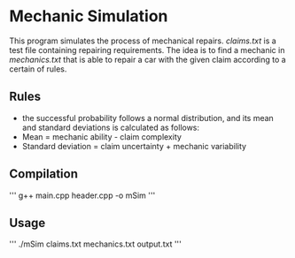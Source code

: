 # Mechanic Simulation

This program simulates the process of mechanical repairs.
*claims.txt* is a test file containing repairing requirements. The idea is to find a mechanic in *mechanics.txt* that is able to repair a car with the given claim according to a certain of rules.

## Rules

- the successful probability follows a normal distribution, and its mean and standard deviations is
calculated as follows:
- Mean = mechanic ability - claim complexity
- Standard deviation = claim uncertainty + mechanic variability

## Compilation
'''
g++ main.cpp header.cpp -o mSim
'''

## Usage 
'''
./mSim claims.txt mechanics.txt output.txt
'''
